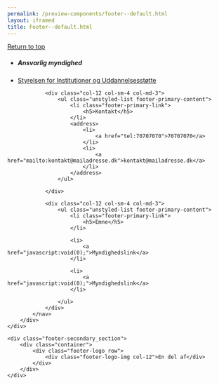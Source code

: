 ```yaml
--- 
permalink: /preview-components/footer--default.html
layout: iframed 
title: Footer--default.html
---
```

<footer class="footer" role="contentinfo">
    <div class="container footer-return-to-top">
        <a href="#">Return to top</a>
    </div>
    <div class="footer-primary-section">
        <div class="container">
            <nav class="footer-nav row">
                <div class="col-12 col-sm-4 col-md-6">
                    <ul class="unstyled-list footer-primary-content">
                        <li class="footer-primary-link">
                            <h5>Ansvarlig myndighed</h5>
                        </li>
                        <li>
                            <a href="javascript:void(0);">Styrelsen for Institutioner og Uddannelsesstøtte</a>
                        </li>
                    </ul>
                </div>

                <div class="col-12 col-sm-4 col-md-3">
                    <ul class="unstyled-list footer-primary-content">
                        <li class="footer-primary-link">
                            <h5>Kontakt</h5>
                        </li>
                        <address>
                            <li>
                                <a href="tel:70707070">70707070</a>
                            </li>
                            <li>
                                <a href="mailto:kontakt@mailadresse.dk">kontakt@mailadresse.dk</a>
                            </li>
                        </address>
                    </ul>

                </div>

                <div class="col-12 col-sm-4 col-md-3">
                    <ul class="unstyled-list footer-primary-content">
                        <li class="footer-primary-link">
                            <h5>Emne</h5>
                        </li>

                        <li>
                            <a href="javascript:void(0);">Myndighedslink</a>
                        </li>

                        <li>
                            <a href="javascript:void(0);">Myndighedslink</a>
                        </li>

                    </ul>
                </div>
            </nav>
        </div>
    </div>

    <div class="footer-secondary_section">
        <div class="container">
            <div class="footer-logo row">
                <div class="footer-logo-img col-12">En del af</div>
            </div>
        </div>
    </div>
</footer>